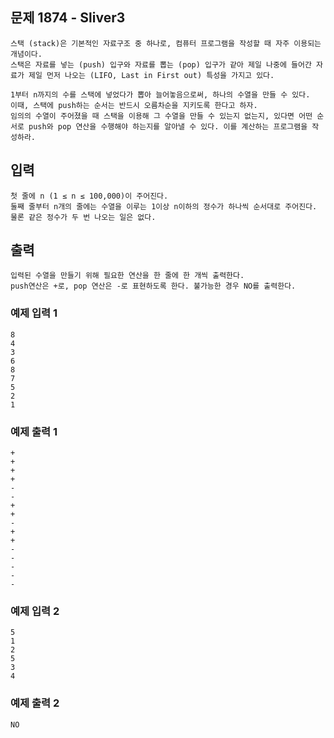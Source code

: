 ## 문제 1874 - Sliver3
    스택 (stack)은 기본적인 자료구조 중 하나로, 컴퓨터 프로그램을 작성할 때 자주 이용되는 개념이다. 
    스택은 자료를 넣는 (push) 입구와 자료를 뽑는 (pop) 입구가 같아 제일 나중에 들어간 자료가 제일 먼저 나오는 (LIFO, Last in First out) 특성을 가지고 있다.
    
    1부터 n까지의 수를 스택에 넣었다가 뽑아 늘어놓음으로써, 하나의 수열을 만들 수 있다. 
    이때, 스택에 push하는 순서는 반드시 오름차순을 지키도록 한다고 하자. 
    임의의 수열이 주어졌을 때 스택을 이용해 그 수열을 만들 수 있는지 없는지, 있다면 어떤 순서로 push와 pop 연산을 수행해야 하는지를 알아낼 수 있다. 이를 계산하는 프로그램을 작성하라.

## 입력
    첫 줄에 n (1 ≤ n ≤ 100,000)이 주어진다. 
    둘째 줄부터 n개의 줄에는 수열을 이루는 1이상 n이하의 정수가 하나씩 순서대로 주어진다. 
    물론 같은 정수가 두 번 나오는 일은 없다.

## 출력
    입력된 수열을 만들기 위해 필요한 연산을 한 줄에 한 개씩 출력한다. 
    push연산은 +로, pop 연산은 -로 표현하도록 한다. 불가능한 경우 NO를 출력한다.

### 예제 입력 1
    8
    4
    3
    6
    8
    7
    5
    2
    1
### 예제 출력 1
    +
    +
    +
    +
    -
    -
    +
    +
    -
    +
    +
    -
    -
    -
    -
    -
### 예제 입력 2
    5
    1
    2
    5
    3
    4
### 예제 출력 2
    NO